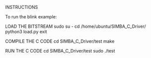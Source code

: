 INSTRUCTIONS

To run the blink example:

LOAD THE BITSTREAM
sudo su -
cd /home/ubuntu/SIMBA_C_Driver/
python3 load.py
exit

COMPILE THE C CODE
cd SIMBA_C_Driver/test
make

RUN THE C CODE
cd SIMBA_C_Driver/test
sudo ./test
